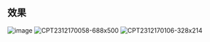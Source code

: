 ## 效果 ##
![image](https://github.com/ga0xia0b0/mock-qqMusic/assets/100465806/a7cf5e3e-2aff-4f12-acc8-d9e10b39585e)
![CPT2312170058-688x500](https://github.com/ga0xia0b0/mock-qqMusic/assets/100465806/5da2460b-1a3b-4473-9e7c-dd9fe1099233)
![CPT2312170106-328x214](https://github.com/ga0xia0b0/mock-qqMusic/assets/100465806/bb7f4277-11e1-4f0a-894d-fd79d3901fa5)
